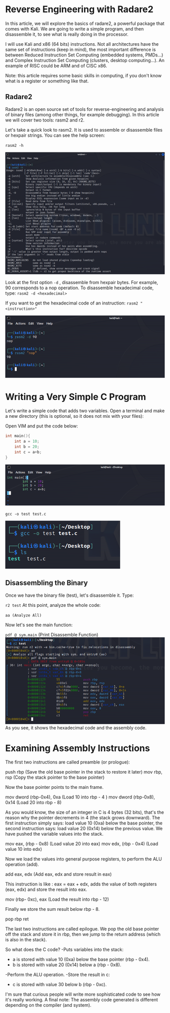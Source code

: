 # Reverse Engineering with Radare2

In this article, we will explore the basics of radare2, a powerful package that comes with Kali. We are going to write a simple program, and then disassemble it, to see what is really doing in the processor.

I will use Kali  and x86 (64 bits) instructions. Not all architectures have the same set of instructions (keep in mind), the most important difference is between Reduced Instruction Set Computing (embedded systems, PMDs...) and Complex Instruction Set Computing (clusters, desktop computing...). An example of RISC could be ARM and of CISC x86.

Note: this article requires some basic skills in computing, if you don't know what is a register or something like that.

## Radare2

Radare2 is an open source set of tools for reverse-engineering and analysis of binary files (among other things, for example debugging). In this article we will cover two tools: rasm2 and r2.

Let's take a quick look to rasm2. It is used to assemble or disassemble files or hexpair strings. You can see the help screen:

` rasm2 -h `

<img src="/img/Screenshot_9.png">

Look at the first option ` -d ` , disassemble from hexpair bytes. For example, 90 corresponds to a nop operation. To disassemble hexadecimal code, type: ` rasm2 -d <hexadecimal> `

If you want to get the hexadecimal code of an instruction: ` rasm2 "<instruction>" `

<img src="/img/Screenshot_10.png">

# Writing a Very Simple C Program 

Let's write a simple code that adds two variables. Open a terminal and make a new directory (this is optional, so it does not mix with your files): 

Open VIM and put the code below:
```c 
int main(){
    int a = 10;
    int b = 20;
    int c = a+b;
}
```

<img src="/img/Screenshot_11.png">

` gcc -o test test.c `

<img src="/img/Screenshot_13.png">

## Disassembling the Binary

Once we have the binary file (test), let's disassemble it. Type:

` r2 test ` 
At this point, analyze the whole code:

` aa (Analyze All) `

Now let's see the main function:

` pdf @ sym.main ` (Print Disassemble Function)
<img src="/img/Screenshot_14.png">
As you see, it shows the hexadecimal code and the assembly code.

# Examining Assembly Instructions

The first two instructions are called preamble (or prologue):

push rbp (Save the old base pointer in the stack to restore it later)
mov rbp, rsp (Copy the stack pointer to the base pointer)

Now the base pointer points to the main frame.

mov dword (rbp-0x4), 0xa (Load 10 into rbp - 4 )
mov dword (rbp-0x8), 0x14 (Load 20 into rbp - 8)

As you would know, the size of an integer in C is 4 bytes (32 bits), that's the reason why the pointer decrements in 4 (the stack grows downward). The first instruction simply says: load value 10 (0xa) below the base pointer, the second instruction says: load value 20 (0x14) below the previous value. We have pushed the variable values into the stack.

mov eax, (rbp - 0x8) (Load value 20 into eax)
mov edx, (rbp - 0x4) (Load value 10 into edx)

Now we load the values into general purpose registers, to perform the ALU operation (add).

add eax, edx (Add eax, edx and store result in eax)

This instruction is like : eax = eax + edx, adds the value of both registers (eax, edx) and store the result into eax.

mov (rbp- 0xc), eax (Load the result into rbp - 12)

Finally we store the sum result below rbp - 8.

pop rbp
ret

The last two instructions are called epilogue. We pop the old base pointer off the stack and store it in rbp, then we jump to the return address (which is also in the stack).

So what does the C code?
-Puts variables into the stack:
 - a is stored with value 10 (0xa) below the base pointer (rbp - 0x4).
 - b is stored with value 20 (0x14) below a (rbp - 0x8).

-Perform the ALU operation.
-Store the result in c:
 - c is stored with value 30 below b (rbp - 0xc).

I'm sure that curious people will write more sophisticated code to see how it's really working.
A final note: The assembly code generated is different depending on the compiler (and system).
